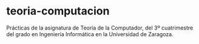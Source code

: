 # teoria-computacion
Prácticas de la asignatura de Teoría de la Computador, del 3º cuatrimestre del grado en Ingeniería Informática en la Universidad de Zaragoza.
